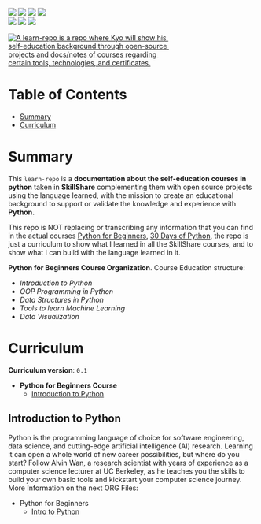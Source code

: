 <p align="left"> 
<a href="https://www.reddit.com/user/kyonax_on"><img src="https://img.shields.io/reddit/user-karma/combined/kyonax_on?style=social&logo=reddit&logoColor=%23FFD400&labelColor=%23FFD400&color=%23FFD400"/><a/>
<a href="https://twitter.com/kyonax_on_tech" target="_blank"><img src="https://img.shields.io/twitter/url?url=https%3A%2F%2Ftwitter.com%2Fkyonax_on_tech&style=social&logoColor=%23FFD400&label=Twitter"/><a/>
<a href="https://www.instagram.com/is.kyonax/" target="_blank"><img src="https://img.shields.io/twitter/url?url=https%3A%2F%2Finstagram.com%2Fis.kyonax&style=social&logo=instagram&logoColor=%23FFD400&label=Instagram"/><a/>
<a href="https://www.linkedin.com/in/kyonax/" target="_blank"><img src="https://img.shields.io/twitter/url?url=https%3A%2F%2Fwww.linkedin.com%2Fin%2Fkyonax%2F&style=social&logo=linkedin&logoColor=%23FFD400&label=Linkedin"/><a/> <br/>
<img src="https://img.shields.io/github/languages/code-size/Kyonax/learn-repo-python-expert-skillshare?logoColor=%23FFD400&labelColor=%23FFD400&color=%23FFD400"/>
<img src="https://img.shields.io/github/languages/top/Kyonax/learn-repo-python-expert-skillshare?logoColor=%23FFD400&labelColor=%23FFD400&color=%23FFD400"/>
<img src="https://img.shields.io/github/last-commit/Kyonax/learn-repo-python-expert-skillshare?logoColor=%23FFD400&labelColor=%23FFD400&color=%23FFD400"/>
<p/>

<p align="left">
  <a id="cover" href="#cover">
    <picture>
      <source media="(prefers-color-scheme: dark)" srcset="github/dark.png">
      <img style="white-space:pre-wrap" alt="A learn-repo is a repo where Kyo will show his 
self-education background through open-source 
projects and docs/notes of courses regarding 
certain tools, technologies, and certificates." src="github/light.png">
    </picture>
  </a>
</p>

# Table of Contents
- [Summary](#summary)
- [Curriculum](#curriculum)

# Summary
This `learn-repo` is a **documentation about the self-education courses in python** taken in **SkillShare** complementing them with open source projects using the language learned, with the mission to create an educational background to support or validate the knowledge and experience with **Python.**

This repo is NOT replacing or transcribing any information that you can find in the actual courses [Python for Beginners](https://www.skillshare.com/en/paths/python-for-beginners), [30 Days of Python](https://www.skillshare.com/en/classes/30-Days-of-Python-Coding-for-Beginners/1610492071?via=search-layout-grid), the repo is just a curriculum to show what I learned in all the SkillShare courses, and to show what I can build with the language learned in it.

**Python for Beginners Course Organization**. Course Education structure:
- *Introduction to Python*
- *OOP Programming in Python*
- *Data Structures in Python*
- *Tools to learn Machine Learning*
- *Data Visualization*

# Curriculum
**Curriculum version**: `0.1`
- **Python for Beginners Course**
  - [Introduction to Python](#introduction-to-python)

## Introduction to Python
Python is the programming language of choice for software engineering, data science, and cutting-edge artificial intelligence (AI) research. Learning it can open a whole world of new career possibilities, but where do you start? Follow Alvin Wan, a research scientist with years of experience as a computer science lecturer at UC Berkeley, as he teaches you the skills to build your own basic tools and kickstart your computer science journey. More Information on the next ORG Files:

- Python for Beginners
  - [Intro to Python](Notes/PythonForBeginners/python-for-beginners.org)
